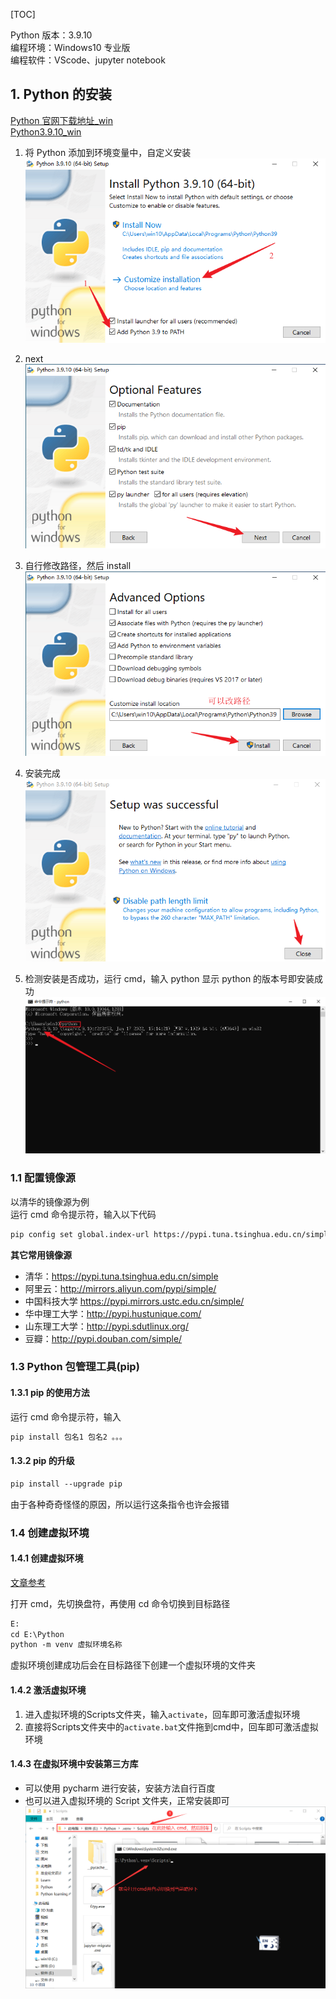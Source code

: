 [TOC]

Python 版本：3.9.10  
编程环境：Windows10 专业版  
编程软件：VScode、jupyter notebook  

## 1. Python 的安装

[Python 官网下载地址\_win](https://www.python.org/downloads/windows/)  
[Python3.9.10_win](https://www.python.org/ftp/python/3.9.10/python-3.9.10-amd64.exe)

1. 将 Python 添加到环境变量中，自定义安装  
   ![01.png](../images/Day-001/01.png)

2. next  
   ![02.png](../images/Day-001/02.png)

3. 自行修改路径，然后 install  
   ![03.png](../images/Day-001/03.png)

4. 安装完成  
   ![04.png](../images/Day-001/04.png)

5. 检测安装是否成功，运行 cmd，输入 python 显示 python 的版本号即安装成功  
   ![05.png](../images/Day-001/05.png)

### 1.1 配置镜像源

以清华的镜像源为例  
运行 cmd 命令提示符，输入以下代码  

```txt
pip config set global.index-url https://pypi.tuna.tsinghua.edu.cn/simple
```

**其它常用镜像源**

- 清华：https://pypi.tuna.tsinghua.edu.cn/simple
- 阿里云：http://mirrors.aliyun.com/pypi/simple/
- 中国科技大学 https://pypi.mirrors.ustc.edu.cn/simple/
- 华中理工大学：http://pypi.hustunique.com/
- 山东理工大学：http://pypi.sdutlinux.org/
- 豆瓣：http://pypi.douban.com/simple/

### 1.3 Python 包管理工具(pip)

#### 1.3.1 pip 的使用方法

运行 cmd 命令提示符，输入  

```txt
pip install 包名1 包名2 。。。
```

#### 1.3.2 pip 的升级

```txt
pip install --upgrade pip
```

由于各种奇奇怪怪的原因，所以运行这条指令也许会报错  

### 1.4 创建虚拟环境

#### 1.4.1 创建虚拟环境

[文章参考](https://blog.csdn.net/u012585708/article/details/120242166?spm=1001.2014.3001.5506)  

打开 cmd，先切换盘符，再使用 cd 命令切换到目标路径  

```txt
E:
cd E:\Python
python -m venv 虚拟环境名称
```

虚拟环境创建成功后会在目标路径下创建一个虚拟环境的文件夹  

#### 1.4.2 激活虚拟环境  

1. 进入虚拟环境的Scripts文件夹，输入`activate`，回车即可激活虚拟环境  
2. 直接将Scripts文件夹中的`activate.bat`文件拖到cmd中，回车即可激活虚拟环境  

#### 1.4.3 在虚拟环境中安装第三方库  

- 可以使用 pycharm 进行安装，安装方法自行百度  
- 也可以进入虚拟环境的 Script 文件夹，正常安装即可  
  ![在这里插入图片描述](../images/Day-001/06.png)

